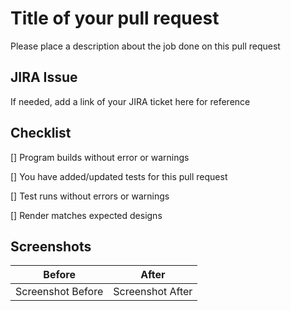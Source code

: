 # Title of your pull request

Please place a description about the job done on this pull request

## JIRA Issue
If needed, add a link of your JIRA ticket here for reference

## Checklist

[] Program builds without error or warnings

[] You have added/updated tests for this pull request

[] Test runs without errors or warnings

[] Render matches expected designs

## Screenshots
| Before | After |
| --- | --- |
| Screenshot Before | Screenshot After |
